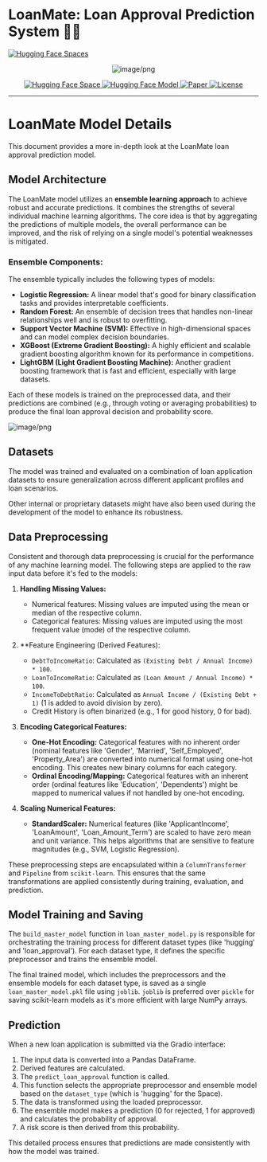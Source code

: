# LoanMate: Loan Approval Prediction System 🚀💸

[![Hugging Face Spaces](https://img.shields.io/badge/Live%20Demo-HuggingFace-blue?logo=huggingface&logoColor=yellow)](https://huggingface.co/spaces/Chakri5658/loanmate)

<div align="center">
  <img src="

![image/png](https://cdn-uploads.huggingface.co/production/uploads/67d84bd79d35da9f13ec9489/rf0zYp_TkRKW_oXaCn38v.png)
</div>

<p align="center">
  <a href="https://huggingface.co/spaces/Chakri5658/loanmate">
    <img alt="Hugging Face Space" src="https://img.shields.io/badge/%F0%9F%A4%97%20Hugging%20Face-Spaces-blue">
  </a>
  <a href="https://huggingface.co/Chakri5658/chakri-loanmate-model">
    <img alt="Hugging Face Model" src="https://img.shields.io/badge/%F0%9F%A4%97%20Hugging%20Face-Model-yellow">
  </a>
  <a href="#">
    <img alt="Paper" src="https://img.shields.io/badge/Paper-Link-green">
  </a>
  <a href="#">
    <img alt="License" src="https://img.shields.io/badge/License-MIT-lightgrey">
  </a>
</p>

---

# LoanMate Model Details

This document provides a more in-depth look at the LoanMate loan approval prediction model.

## Model Architecture

The LoanMate model utilizes an **ensemble learning approach** to achieve robust and accurate predictions. It combines the strengths of several individual machine learning algorithms. The core idea is that by aggregating the predictions of multiple models, the overall performance can be improved, and the risk of relying on a single model's potential weaknesses is mitigated.

### Ensemble Components:

The ensemble typically includes the following types of models:

*   **Logistic Regression:** A linear model that's good for binary classification tasks and provides interpretable coefficients.
*   **Random Forest:** An ensemble of decision trees that handles non-linear relationships well and is robust to overfitting.
*   **Support Vector Machine (SVM):** Effective in high-dimensional spaces and can model complex decision boundaries.
*   **XGBoost (Extreme Gradient Boosting):** A highly efficient and scalable gradient boosting algorithm known for its performance in competitions.
*   **LightGBM (Light Gradient Boosting Machine):** Another gradient boosting framework that is fast and efficient, especially with large datasets.

Each of these models is trained on the preprocessed data, and their predictions are combined (e.g., through voting or averaging probabilities) to produce the final loan approval decision and probability score.


![image/png](https://cdn-uploads.huggingface.co/production/uploads/67d84bd79d35da9f13ec9489/h8s8pe-MUtbywbJDnr2Jl.png)


## Datasets

The model was trained and evaluated on a combination of loan application datasets to ensure generalization across different applicant profiles and loan scenarios. 

Other internal or proprietary datasets might have also been used during the development of the model to enhance its robustness.

## Data Preprocessing

Consistent and thorough data preprocessing is crucial for the performance of any machine learning model. The following steps are applied to the raw input data before it's fed to the models:

1.  **Handling Missing Values:**
    *   Numerical features: Missing values are imputed using the mean or median of the respective column.
    *   Categorical features: Missing values are imputed using the most frequent value (mode) of the respective column.

2.  **Feature Engineering (Derived Features):
    *   `DebtToIncomeRatio`: Calculated as `(Existing Debt / Annual Income) * 100`.
    *   `LoanToIncomeRatio`: Calculated as `(Loan Amount / Annual Income) * 100`.
    *   `IncomeToDebtRatio`: Calculated as `Annual Income / (Existing Debt + 1)` (1 is added to avoid division by zero).
    *   Credit History is often binarized (e.g., 1 for good history, 0 for bad).

3.  **Encoding Categorical Features:**
    *   **One-Hot Encoding:** Categorical features with no inherent order (nominal features like 'Gender', 'Married', 'Self_Employed', 'Property_Area') are converted into numerical format using one-hot encoding. This creates new binary columns for each category.
    *   **Ordinal Encoding/Mapping:** Categorical features with an inherent order (ordinal features like 'Education', 'Dependents') might be mapped to numerical values if not handled by one-hot encoding.

4.  **Scaling Numerical Features:**
    *   **StandardScaler:** Numerical features (like 'ApplicantIncome', 'LoanAmount', 'Loan_Amount_Term') are scaled to have zero mean and unit variance. This helps algorithms that are sensitive to feature magnitudes (e.g., SVM, Logistic Regression).

These preprocessing steps are encapsulated within a `ColumnTransformer` and `Pipeline` from `scikit-learn`. This ensures that the same transformations are applied consistently during training, evaluation, and prediction.

## Model Training and Saving

The `build_master_model` function in `loan_master_model.py` is responsible for orchestrating the training process for different dataset types (like 'hugging' and 'loan_approval'). For each dataset type, it defines the specific preprocessor and trains the ensemble model.

The final trained model, which includes the preprocessors and the ensemble models for each dataset type, is saved as a single `loan_master_model.pkl` file using `joblib`. `joblib` is preferred over `pickle` for saving scikit-learn models as it's more efficient with large NumPy arrays.

## Prediction

When a new loan application is submitted via the Gradio interface:

1.  The input data is converted into a Pandas DataFrame.
2.  Derived features are calculated.
3.  The `predict_loan_approval` function is called.
4.  This function selects the appropriate preprocessor and ensemble model based on the `dataset_type` (which is 'hugging' for the Space).
5.  The data is transformed using the loaded preprocessor.
6.  The ensemble model makes a prediction (0 for rejected, 1 for approved) and calculates the probability of approval.
7.  A risk score is then derived from this probability.

This detailed process ensures that predictions are made consistently with how the model was trained.
